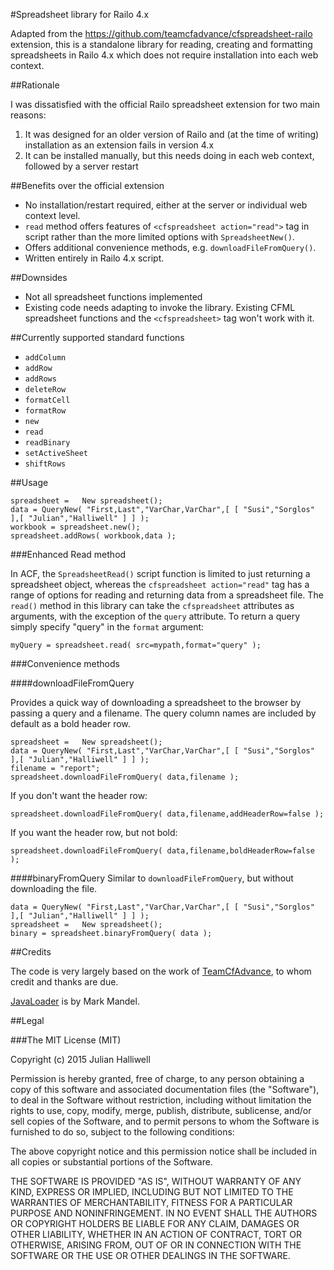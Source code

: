 #Spreadsheet library for Railo 4.x

Adapted from the https://github.com/teamcfadvance/cfspreadsheet-railo extension, this is a standalone library for reading, creating and formatting spreadsheets in Railo 4.x which does not require installation into each web context.

##Rationale

I was dissatisfied with the official Railo spreadsheet extension for two main reasons:

1. It was designed for an older version of Railo and (at the time of writing) installation as an extension fails in version 4.x
2. It can be installed manually, but this needs doing in each web context, followed by a server restart

##Benefits over the official extension

- No installation/restart required, either at the server or individual web context level.
- `read` method offers features of `<cfspreadsheet action="read">` tag in script rather than the more limited options with `SpreadsheetNew()`.
- Offers additional convenience methods, e.g. `downloadFileFromQuery()`.
- Written entirely in Railo 4.x script.

##Downsides

- Not all spreadsheet functions implemented
- Existing code needs adapting to invoke the library. Existing CFML spreadsheet functions and the `<cfspreadsheet>` tag won't work with it.

##Currently supported standard functions

- `addColumn`
- `addRow`
- `addRows`
- `deleteRow`
- `formatCell`
- `formatRow`
- `new`
- `read`
- `readBinary`
- `setActiveSheet`
- `shiftRows`

##Usage

```
spreadsheet	=	New spreadsheet();
data = QueryNew( "First,Last","VarChar,VarChar",[ [ "Susi","Sorglos" ],[ "Julian","Halliwell" ] ] );
workbook = spreadsheet.new();
spreadsheet.addRows( workbook,data );
```

###Enhanced Read method

In ACF, the `SpreadsheetRead()` script function is limited to just returning a spreadsheet object, whereas the `cfspreadsheet action="read"` tag has a range of options for reading and returning data from a spreadsheet file. The `read()` method in this library can take the `cfspreadsheet` attributes as arguments, with the exception of the `query` attribute. To return a query simply specify "query" in the `format` argument:

```
myQuery = spreadsheet.read( src=mypath,format="query" );
```

###Convenience methods

####downloadFileFromQuery

Provides a quick way of downloading a spreadsheet to the browser by passing a query and a filename. The query column names are included by default as a bold header row.

```
spreadsheet	=	New spreadsheet();
data = QueryNew( "First,Last","VarChar,VarChar",[ [ "Susi","Sorglos" ],[ "Julian","Halliwell" ] ] );
filename = "report";
spreadsheet.downloadFileFromQuery( data,filename );
```

If you don't want the header row:

```
spreadsheet.downloadFileFromQuery( data,filename,addHeaderRow=false );
```

If you want the header row, but not bold:

```
spreadsheet.downloadFileFromQuery( data,filename,boldHeaderRow=false );
```

####binaryFromQuery
Similar to `downloadFileFromQuery`, but without downloading the file.

```
data = QueryNew( "First,Last","VarChar,VarChar",[ [ "Susi","Sorglos" ],[ "Julian","Halliwell" ] ] );
spreadsheet	=	New spreadsheet();
binary = spreadsheet.binaryFromQuery( data );
```

##Credits

The code is very largely based on the work of [TeamCfAdvance](https://github.com/teamcfadvance/), to whom credit and thanks are due.

[JavaLoader](https://github.com/markmandel/JavaLoader) is by Mark Mandel.

##Legal

###The MIT License (MIT)

Copyright (c) 2015 Julian Halliwell

Permission is hereby granted, free of charge, to any person obtaining a copy of
this software and associated documentation files (the "Software"), to deal in
the Software without restriction, including without limitation the rights to
use, copy, modify, merge, publish, distribute, sublicense, and/or sell copies of
the Software, and to permit persons to whom the Software is furnished to do so,
subject to the following conditions:

The above copyright notice and this permission notice shall be included in all
copies or substantial portions of the Software.

THE SOFTWARE IS PROVIDED "AS IS", WITHOUT WARRANTY OF ANY KIND, EXPRESS OR
IMPLIED, INCLUDING BUT NOT LIMITED TO THE WARRANTIES OF MERCHANTABILITY, FITNESS
FOR A PARTICULAR PURPOSE AND NONINFRINGEMENT. IN NO EVENT SHALL THE AUTHORS OR
COPYRIGHT HOLDERS BE LIABLE FOR ANY CLAIM, DAMAGES OR OTHER LIABILITY, WHETHER
IN AN ACTION OF CONTRACT, TORT OR OTHERWISE, ARISING FROM, OUT OF OR IN
CONNECTION WITH THE SOFTWARE OR THE USE OR OTHER DEALINGS IN THE SOFTWARE.